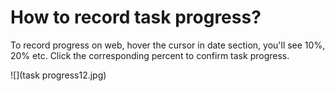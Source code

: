 # How to record task progress?

To record progress on web, hover the cursor in date section, you'll see 10%, 20% etc. Click the corresponding percent to confirm task progress.


![](task progress12.jpg)

